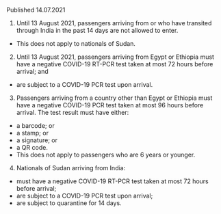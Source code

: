 Published 14.07.2021
1. Until 13 August 2021, passengers arriving from or who have transited through India in the past 14 days are not allowed to enter.
- This does not apply to nationals of Sudan.
2. Until 13 August 2021, passengers arriving from Egypt or Ethiopia must have a negative COVID-19 RT-PCR test taken at most 72 hours before arrival; and 
- are subject to a COVID-19 PCR test upon arrival. 
3. Passengers arriving from a country other than Egypt or Ethiopia must have a negative COVID-19 PCR test taken at most 96 hours before arrival. The test result must have either:
- a barcode; or 
- a stamp; or
- a signature; or
- a QR code.
- This does not apply to passengers who are 6 years or younger. 
4. Nationals of Sudan arriving from India:
- must have a negative COVID-19 RT-PCR test taken at most 72 hours before arrival;
- are subject to a COVID-19 PCR test upon arrival;
- are subject to quarantine for 14 days.

